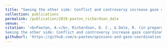 ```yaml
---
title: "Seeing the other side: Conflict and controversy increase gaze coordination"
collection: publications
permalink: /publication/2019-paxton_richardson_dale
venue: ''
citation: '<b>Paxton, A.</b>, Richardson, D. C., & Dale, R. (in preparation).
Seeing the other side: Conflict and controversy increase gaze coordination.'
githuburl: 'https://github.com/a-paxton/opinions-and-gaze-coordination'
---
```

